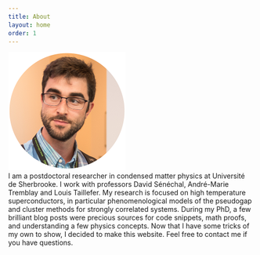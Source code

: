 ```yaml
---
title: About
layout: home
order: 1
---
```


<img class="center" src="/img/profile.png" width="240px">

<div class="narrow">
I am a postdoctoral researcher in condensed matter physics at Université de Sherbrooke. I work with professors David Sénéchal, André-Marie Tremblay and Louis Taillefer. My research is focused on high temperature superconductors, in particular phenomenological models of the pseudogap and cluster methods for strongly correlated systems. During my PhD, a few brilliant blog posts were precious sources for code snippets, math proofs, and understanding a few physics concepts. Now that I have some tricks of my own to show, I decided to make this website. Feel free to contact me if you have questions.
</div>
